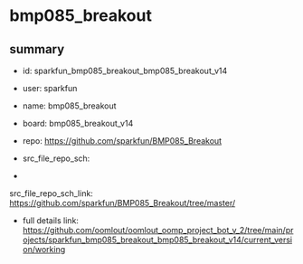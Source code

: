 # bmp085_breakout
 
## summary 
* id: sparkfun_bmp085_breakout_bmp085_breakout_v14
* user: sparkfun
* name: bmp085_breakout
* board: bmp085_breakout_v14
* repo: https://github.com/sparkfun/BMP085_Breakout



* src_file_repo_sch: 
*
 src_file_repo_sch_link: https://github.com/sparkfun/BMP085_Breakout/tree/master/
* full details link: https://github.com/oomlout/oomlout_oomp_project_bot_v_2/tree/main/projects/sparkfun_bmp085_breakout_bmp085_breakout_v14/current_version/working  






